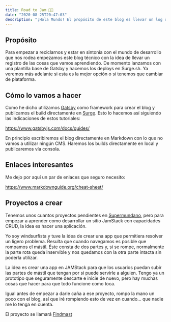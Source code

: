 ```yaml
---
title: Road to Jam 🤘🏼
date: "2020-08-25T20:47:03"
description: "¡Hola Mundo! El propósito de este blog es llevar un log de nuestro reciclaje en el desarrollo web. Contaremos un poco como lo haremos y los pasos que iremos dando."
---
```


## Propósito

Para empezar a reciclarnos y estar en sintonía con el mundo de desarrollo que nos rodea empezamos este blog técnico con la idea de llevar un registro de las cosas que vamos aprendiendo. De momento lanzamos con una plantilla base de Gatsby y hacemos los deploys en Surge.sh. Ya veremos más adelante si esta es la mejor opción o si tenemos que cambiar de plataforma.


## Cómo lo vamos a hacer

Como he dicho utilizamos <a href="https://www.gatsbyjs.com/" rel="noopener nofollow noreferer" target="_blank">Gatsby</a> como framework para crear el blog y publicamos el build directamente en <a href="https://surge.sh/" rel="noopener nofollow noreferer" target="_blank">Surge</a>. Esto lo hacemos así siguiendo las indicaciones de estos tutoriales:

<a href="https://www.gatsbyjs.com/docs/guides/" rel="noopener nofollow noreferer" target="_blank">https://www.gatsbyjs.com/docs/guides/</a>



En principio escribiremos el blog directamente en Markdown con lo que no vamos a utilizar ningún CMS. Haremos los builds directamente en local y publicaremos vía consola.

## Enlaces interesantes

Me dejo por aquí un par de enlaces que seguro necesito:

<a href="https://www.markdownguide.org/cheat-sheet/" rel="noopener nofollow noreferer" target="_blank">https://www.markdownguide.org/cheat-sheet/</a>


## Proyectos a crear

Tenemos unos cuantos proyectos pendientes en [Supermundano](https://supermundano.com), pero para empezar a aprender como desarrollar un sitio JamStack con capacidades CRUD, la idea es hacer una aplicación. 

Yo soy windsurfista y tuve la idea de crear una app que permitiera resolver un ligero problema. Resulta que cuando navegamos es posible que rompamos el mástil. Éste consta de dos partes y, si se rompe, normalmente la parte rota queda inservible y nos quedamos con la otra parte intacta sin poderla utilizar.

La idea es crear una app en JAMStack para que los usuarios puedan subir las partes de mástil que tengan por si puede servirle a alguien. Tengo ya un prototipo que seguramente descarte e inicie de nuevo, pero hay muchas cosas que hacer para que todo funcione como toca.

Igual antes de empezar a darle caña a ese proyecto, rompo la mano un poco con el blog, así que iré rompiendo esto de vez en cuando... que nadie me lo tenga en cuenta.

El proyecto se llamará [Findmast](https://findmast.com)